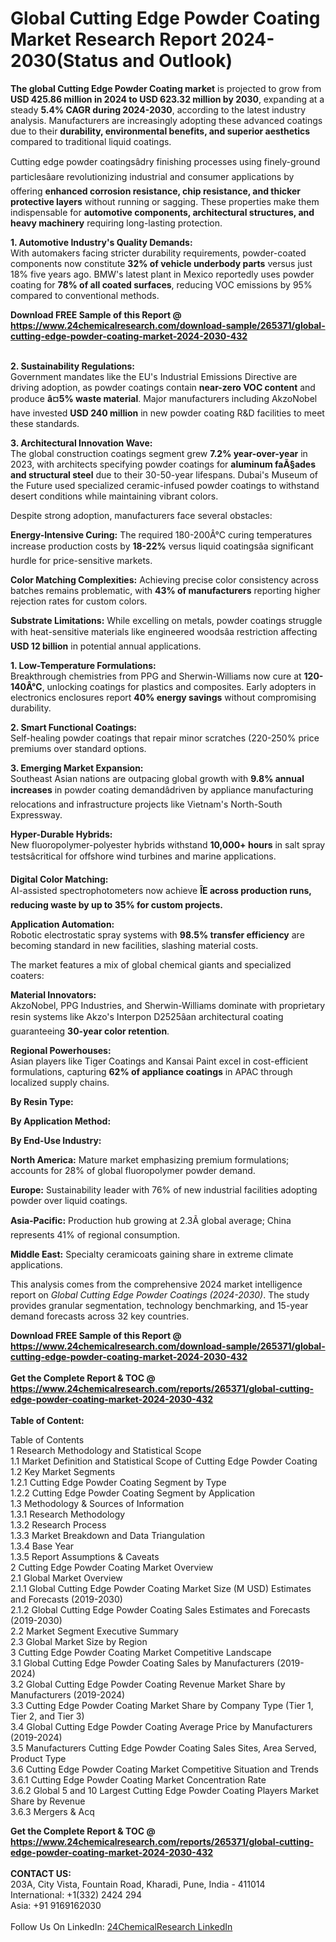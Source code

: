 <h1>Global Cutting Edge Powder Coating Market Research Report 2024-2030(Status and Outlook)</h1><p><strong>The global Cutting Edge Powder Coating market</strong> is projected to grow from <strong>USD 425.86 million in 2024 to USD 623.32 million by 2030</strong>, expanding at a steady <strong>5.4% CAGR during 2024-2030</strong>, according to the latest industry analysis. Manufacturers are increasingly adopting these advanced coatings due to their <strong>durability, environmental benefits, and superior aesthetics</strong> compared to traditional liquid coatings.</p><p>Cutting edge powder coatingsâdry finishing processes using finely-ground particlesâare revolutionizing industrial and consumer applications by offering <strong>enhanced corrosion resistance, chip resistance, and thicker protective layers</strong> without running or sagging. These properties make them indispensable for <strong>automotive components, architectural structures, and heavy machinery</strong> requiring long-lasting protection.</p><p><strong>1. Automotive Industry's Quality Demands:</strong><br>
With automakers facing stricter durability requirements, powder-coated components now constitute <strong>32% of vehicle underbody parts</strong> versus just 18% five years ago. BMW's latest plant in Mexico reportedly uses powder coating for <strong>78% of all coated surfaces</strong>, reducing VOC emissions by 95% compared to conventional methods.</p><div><b>Download FREE Sample of this Report @ 
            <a href="https://www.24chemicalresearch.com/download-sample/265371/global-cutting-edge-powder-coating-market-2024-2030-432">
            https://www.24chemicalresearch.com/download-sample/265371/global-cutting-edge-powder-coating-market-2024-2030-432</a></b></div><br><p><strong>2. Sustainability Regulations:</strong><br>
Government mandates like the EU's Industrial Emissions Directive are driving adoption, as powder coatings contain <strong>near-zero VOC content</strong> and produce <strong>â¤5% waste material</strong>. Major manufacturers including AkzoNobel have invested <strong>USD 240 million</strong> in new powder coating R&amp;D facilities to meet these standards.</p><p><strong>3. Architectural Innovation Wave:</strong><br>
The global construction coatings segment grew <strong>7.2% year-over-year</strong> in 2023, with architects specifying powder coatings for <strong>aluminum faÃ§ades and structural steel</strong> due to their 30-50-year lifespans. Dubai's Museum of the Future used specialized ceramic-infused powder coatings to withstand desert conditions while maintaining vibrant colors.</p><p>Despite strong adoption, manufacturers face several obstacles:</p><p><strong>Energy-Intensive Curing:</strong> The required 180-200Â°C curing temperatures increase production costs by <strong>18-22%</strong> versus liquid coatingsâa significant hurdle for price-sensitive markets.</p><p><strong>Color Matching Complexities:</strong> Achieving precise color consistency across batches remains problematic, with <strong>43% of manufacturers</strong> reporting higher rejection rates for custom colors.</p><p><strong>Substrate Limitations:</strong> While excelling on metals, powder coatings struggle with heat-sensitive materials like engineered woodsâa restriction affecting <strong>USD 12 billion</strong> in potential annual applications.</p><p><strong>1. Low-Temperature Formulations:</strong><br>
Breakthrough chemistries from PPG and Sherwin-Williams now cure at <strong>120-140Â°C</strong>, unlocking coatings for plastics and composites. Early adopters in electronics enclosures report <strong>40% energy savings</strong> without compromising durability.</p><p><strong>2. Smart Functional Coatings:</strong><br>
Self-healing powder coatings that repair minor scratches (220-250% price premiums over standard options.</p><p><strong>3. Emerging Market Expansion:</strong><br>
Southeast Asian nations are outpacing global growth with <strong>9.8% annual increases</strong> in powder coating demandâdriven by appliance manufacturing relocations and infrastructure projects like Vietnam's North-South Expressway.</p><p><strong>Hyper-Durable Hybrids:</strong><br>
	New fluoropolymer-polyester hybrids withstand <strong>10,000+ hours</strong> in salt spray testsâcritical for offshore wind turbines and marine applications.</p><p><strong>Digital Color Matching:</strong><br>
	AI-assisted spectrophotometers now achieve <strong>ÎE across production runs, reducing waste by up to 35% for custom projects.</strong></p><p><strong>Application Automation:</strong><br>
	Robotic electrostatic spray systems with <strong>98.5% transfer efficiency</strong> are becoming standard in new facilities, slashing material costs.</p><p>The market features a mix of global chemical giants and specialized coaters:</p><p><strong>Material Innovators:</strong><br>
AkzoNobel, PPG Industries, and Sherwin-Williams dominate with proprietary resin systems like Akzo's Interpon D2525âan architectural coating guaranteeing <strong>30-year color retention</strong>.</p><p><strong>Regional Powerhouses:</strong><br>
Asian players like Tiger Coatings and Kansai Paint excel in cost-efficient formulations, capturing <strong>62% of appliance coatings</strong> in APAC through localized supply chains.</p><p><strong>By Resin Type:</strong></p><p><strong>By Application Method:</strong></p><p><strong>By End-Use Industry:</strong></p><p><strong>North America:</strong> Mature market emphasizing premium formulations; accounts for 28% of global fluoropolymer powder demand.</p><p><strong>Europe:</strong> Sustainability leader with 76% of new industrial facilities adopting powder over liquid coatings.</p><p><strong>Asia-Pacific:</strong> Production hub growing at 2.3Ã global average; China represents 41% of regional consumption.</p><p><strong>Middle East:</strong> Specialty ceramicoats gaining share in extreme climate applications.</p><p>This analysis comes from the comprehensive 2024 market intelligence report on <em>Global Cutting Edge Powder Coatings (2024-2030)</em>. The study provides granular segmentation, technology benchmarking, and 15-year demand forecasts across 32 key countries.</p><div><b>Download FREE Sample of this Report @ 
            <a href="https://www.24chemicalresearch.com/download-sample/265371/global-cutting-edge-powder-coating-market-2024-2030-432">
            https://www.24chemicalresearch.com/download-sample/265371/global-cutting-edge-powder-coating-market-2024-2030-432</a></b></div><br><div><b>Get the Complete Report & TOC @ 
            <a href="https://www.24chemicalresearch.com/reports/265371/global-cutting-edge-powder-coating-market-2024-2030-432">
            https://www.24chemicalresearch.com/reports/265371/global-cutting-edge-powder-coating-market-2024-2030-432</a></b></div><br>
            <b>Table of Content:</b><p>Table of Contents<br />
1 Research Methodology and Statistical Scope<br />
1.1 Market Definition and Statistical Scope of Cutting Edge Powder Coating<br />
1.2 Key Market Segments<br />
1.2.1 Cutting Edge Powder Coating Segment by Type<br />
1.2.2 Cutting Edge Powder Coating Segment by Application<br />
1.3 Methodology & Sources of Information<br />
1.3.1 Research Methodology<br />
1.3.2 Research Process<br />
1.3.3 Market Breakdown and Data Triangulation<br />
1.3.4 Base Year<br />
1.3.5 Report Assumptions & Caveats<br />
2 Cutting Edge Powder Coating Market Overview<br />
2.1 Global Market Overview<br />
2.1.1 Global Cutting Edge Powder Coating Market Size (M USD) Estimates and Forecasts (2019-2030)<br />
2.1.2 Global Cutting Edge Powder Coating Sales Estimates and Forecasts (2019-2030)<br />
2.2 Market Segment Executive Summary<br />
2.3 Global Market Size by Region<br />
3 Cutting Edge Powder Coating Market Competitive Landscape<br />
3.1 Global Cutting Edge Powder Coating Sales by Manufacturers (2019-2024)<br />
3.2 Global Cutting Edge Powder Coating Revenue Market Share by Manufacturers (2019-2024)<br />
3.3 Cutting Edge Powder Coating Market Share by Company Type (Tier 1, Tier 2, and Tier 3)<br />
3.4 Global Cutting Edge Powder Coating Average Price by Manufacturers (2019-2024)<br />
3.5 Manufacturers Cutting Edge Powder Coating Sales Sites, Area Served, Product Type<br />
3.6 Cutting Edge Powder Coating Market Competitive Situation and Trends<br />
3.6.1 Cutting Edge Powder Coating Market Concentration Rate<br />
3.6.2 Global 5 and 10 Largest Cutting Edge Powder Coating Players Market Share by Revenue<br />
3.6.3 Mergers & Acq</p><div><b>Get the Complete Report & TOC @ 
            <a href="https://www.24chemicalresearch.com/reports/265371/global-cutting-edge-powder-coating-market-2024-2030-432">
            https://www.24chemicalresearch.com/reports/265371/global-cutting-edge-powder-coating-market-2024-2030-432</a></b></div><br><b>CONTACT US:</b><br>
            203A, City Vista, Fountain Road, Kharadi, Pune, India - 411014<br>
            International: +1(332) 2424 294<br>
            Asia: +91 9169162030 <br><br>
            Follow Us On LinkedIn: <a href="https://www.linkedin.com/company/24chemicalresearch/">24ChemicalResearch LinkedIn</a>
